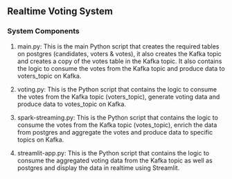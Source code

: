 ## Realtime Voting System

### System Components

1. main.py: This is the main Python script that creates the required tables on postgres (candidates, voters & votes), it also creates the Kafka topic and creates a copy of the votes table in the Kafka topic. It also contains the logic to consume the votes from the Kafka topic and produce data to voters_topic on Kafka.

2. voting.py: This is the Python script that contains the logic to consume the votes from the Kafka topic (voters_topic), generate voting data and produce data to votes_topic on Kafka.

3. spark-streaming.py: This is the Python script that contains the logic to consume the votes from the Kafka topic (votes_topic), enrich the data from postgres and aggregate the votes and produce data to specific topics on Kafka.

4. streamlit-app.py: This is the Python script that contains the logic to consume the aggregated voting data from the Kafka topic as well as postgres and display the data in realtime using Streamlit.

